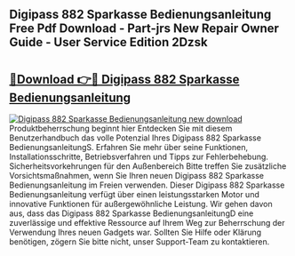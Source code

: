 ## Digipass 882 Sparkasse Bedienungsanleitung Free Pdf Download - Part-jrs New Repair Owner Guide - User Service Edition 2Dzsk

# <h2><a href="http://df34c8t.blite.top/?on=Digipass+882+Sparkasse+Bedienungsanleitung">🔗Download 👉🔴 Digipass 882 Sparkasse Bedienungsanleitung</a></h2>

[![Digipass 882 Sparkasse Bedienungsanleitung new download](https://i.imgur.com/lujVjoI.png)](http://df34c8t.blite.top/?on=Digipass+882+Sparkasse+Bedienungsanleitung)
Produktbeherrschung beginnt hier Entdecken Sie mit diesem Benutzerhandbuch das volle Potenzial Ihres Digipass 882 Sparkasse BedienungsanleitungS. Erfahren Sie mehr über seine Funktionen, Installationsschritte, Betriebsverfahren und Tipps zur Fehlerbehebung. Sicherheitsvorkehrungen für den Außenbereich Bitte treffen Sie zusätzliche Vorsichtsmaßnahmen, wenn Sie Ihren neuen Digipass 882 Sparkasse Bedienungsanleitung im Freien verwenden. Dieser Digipass 882 Sparkasse Bedienungsanleitung verfügt über einen leistungsstarken Motor und innovative Funktionen für außergewöhnliche Leistung. Wir gehen davon aus, dass das Digipass 882 Sparkasse BedienungsanleitungD eine zuverlässige und effektive Ressource auf Ihrem Weg zur Beherrschung der Verwendung Ihres neuen Gadgets war. Sollten Sie Hilfe oder Klärung benötigen, zögern Sie bitte nicht, unser Support-Team zu kontaktieren.
